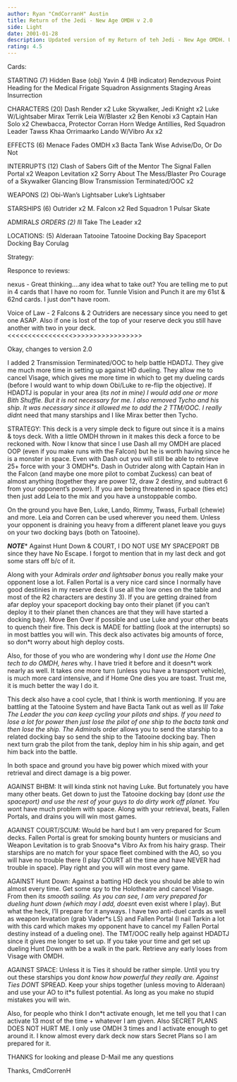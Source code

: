 ```yaml
---
author: Ryan "CmdCorranH" Austin
title: Return of the Jedi - New Age OMDH v 2.0
side: Light
date: 2001-01-28
description: Updated version of my Return of teh Jedi - New Age OMDH. Uses a Hidden Mains deck designed for some serious battling combined with OMDH for great retrieval. I love the deck and it ROCKS!!! Enjoy
rating: 4.5
---
```

Cards: 

STARTING (7)
Hidden Base (obj)
Yavin 4 (HB indicator)
Rendezvous Point
Heading for the Medical Frigate
Squadron Assignments
Staging Areas
Insurrection

CHARACTERS (20)
Dash Render x2
Luke Skywalker, Jedi Knight x2
Luke W/Lightsaber
Mirax Terrik
Leia W/Blaster x2
Ben Kenobi x3
Captain Han Solo x2
Chewbacca, Protector
Corran Horn
Wedge Antillies, Red Squadron Leader
Tawss Khaa
Orrimaarko
Lando W/Vibro Ax x2

EFFECTS (6)
Menace Fades
OMDH x3
Bacta Tank
Wise Advise/Do, Or Do Not

INTERRUPTS (12)
Clash of Sabers
Gift of the Mentor
The Signal
Fallen Portal x2
Weapon Levitation x2
Sorry About The Mess/Blaster Pro
Courage of a Skywalker
Glancing Blow
Transmission Terminated/OOC x2

WEAPONS (2)
Obi-Wan&#8217;s Lightsaber
Luke&#8217;s Lightsaber

STARSHIPS (6)
Outrider x2
M. Falcon x2
Red Squadron 1
Pulsar Skate

ADMIRAL*S ORDERS (2)
I*ll Take The Leader x2

LOCATIONS: (5)
Alderaan
Tatooine
Tatooine Docking Bay
Spaceport Docking Bay
Corulag


Strategy: 

Responce to reviews:

nexus - Great thinking....any idea what to take out? You are telling me to put in 4 cards that I have no room for. Tunnle Vision and Punch it are my 61st & 62nd cards. I just don*t have room.

Voice of Law - 2 Falcons & 2 Outriders are necessary since you need to get one ASAP. Also if one is lost of the top of your reserve deck you still have another with two in your deck.
<<<<<<<<<<<<<<<<>>>>>>>>>>>>>>>>>

Okay, changes to version 2.0

I added 2 Transmission Terminated/OOC to help battle HDADTJ. They give me much more time in setting up against HD dueling. They allow me to cancel Visage, which gives me more time in which to get my dueling cards (before I would want to whip down Obi/Luke to re-flip the objective). If HDADTJ is popular in your area (it*s not in mine) I would add one or more Bith Shuffle. But it is not necessary for me.
   I also removed Tycho and his ship. It was necessary since it allowed me to add the 2 TTM/OOC. I really didn*t need that many starships and I like Mirax better then Tycho.

STRATEGY:
 This deck is a very simple deck to figure out since it is a mains & toys deck. With a little OMDH thrown in it makes this deck a force to be reckoned with. Now I know that since I use Dash all my OMDH are placed OOP (even if you make runs with the Falcon) but he is worth having since he is a monster in space. Even with Dash out you will still be able to retrieve 25+ force with your 3 OMDH*s.  Dash in Outrider along with Captain Han in the Falcon (and maybe one more pilot to combat Zuckess) can beat of almost anything (together they are power 12, draw 2 destiny, and subtract 6 from your opponent’s power).
   If you are being threatened in space (ties etc) then just add Leia to the mix and you have a unstoppable combo.

   On the ground you have Ben, Luke, Lando, Rimmy, Twass, Furball (chewie) and more. Leia and Corren can be used wherever you need them. Unless your opponent is draining you heavy from a different planet leave you guys on your two docking bays (both on Tatooine).

*******NOTE********
Against Hunt Down & COURT, I DO NOT USE MY SPACEPORT DB since they have No Escape. I forgot to mention that in my last deck and got some stars off b/c of it.

  Along with your Admiral*s order and lightsaber bonus* you really make your opponent lose a lot. Fallen Portal is a very nice card since I normally have good destinies in my reserve deck (I use all the low ones on the table and most of the R2 characters are destiny 3).
   If you are getting drained from afar deploy your spaceport docking bay onto their planet (if you can’t deploy it to their planet then chances are that they will have started a docking bay). Move Ben Over if possible and use Luke and your other beats to quench their fire. This deck is MADE for battling (look at the interrupts) so in most battles you will win. This deck also activates big amounts of force, so don*t worry about high deploy costs.

   Also, for those of you who are wondering why I don*t use the Home One tech to do OMDH, here*s why.
I have tried it before and it doesn*t work nearly as well. It takes one more turn (unless you have a transport vehicle), is much more card intensive, and if Home One dies you are toast. Trust me, it is much better the way I do it.

  This deck also have a cool cycle, that I think is worth mentioning. If you are battling at the Tatooine System and have Bacta Tank out as well as I*ll Take The Leader the you can keep cycling your pilots and ships. If you need to lose a lot for power then just lose the pilot of one ship to the bacta tank and then lose the ship. The Admiral*s order allows you to send the starship to a related docking bay so send the ship to the Tatooine docking bay. Then next turn grab the pilot from the tank, deploy him in his ship again, and get him back into the battle.

  In both space and ground you have big power which mixed with your retrieval and direct damage is a big power.

AGAINST BHBM: It will kinda stink not having Luke. But fortunately you have many other beats. Get down to just the Tatooine docking bay (don*t use the spaceport) and use the rest of your guys to do dirty work off planet. You won*t have much problem with space. Along with your retrieval, beats, Fallen Portals, and drains you will win most games.

AGAINST COURT/SCUM: Would be hard but I am very prepared for Scum decks. Fallen Portal is great for smoking bounty hunters or musicians and Weapon Levitation is to grab Snoova*s Vibro Ax from his hairy grasp. Their starships are no match for your space fleet combined with the AO, so you will have no trouble there (I play COURT all the time and have NEVER had trouble in space). Play right and you will win most every game.

AGAINST Hunt Down: Against a batting HD deck you should be able to win almost every time. Get some spy to the Holotheatre and cancel Visage. From then it*s smooth sailing.  As you can see, I am very prepared for dueling hunt down (which may I add, doesn*t even exist where I play). But what the heck, I’ll prepare for it anyways. I have two anti-duel cards as well as weapon levatation (grab Vader*s LS) and Fallen Portal (I nail Tarkin a lot with this card which makes my opponent have to cancel my Fallen Portal destiny instead of a dueling one). The TMT/OOC really help against HDADTJ since it gives me longer to set up.
If you take your time and get set up dueling Hunt Down with be a walk in the park. Retrieve any early loses from Visage with OMDH.

AGAINST SPACE: Unless it is Ties it should be rather simple. Until you try out these starships you don*t know how powerful they really are. Against Ties DON*T SPREAD. Keep your ships together (unless moving to Alderaan) and use your AO to it*s fullest potential. As long as you make no stupid mistakes you will win.

Also, for people who think I don*t activate enough, let me tell you that I can activate 13 most of the time + whatever I am given. Also SECRET PLANS DOES NOT HURT ME. I only use OMDH 3 times and I activate enough to get around it. I know almost every dark deck now stars Secret Plans so I am prepared for it.

THANKS for looking and please D-Mail me any questions

Thanks,
    CmdCorrenH







